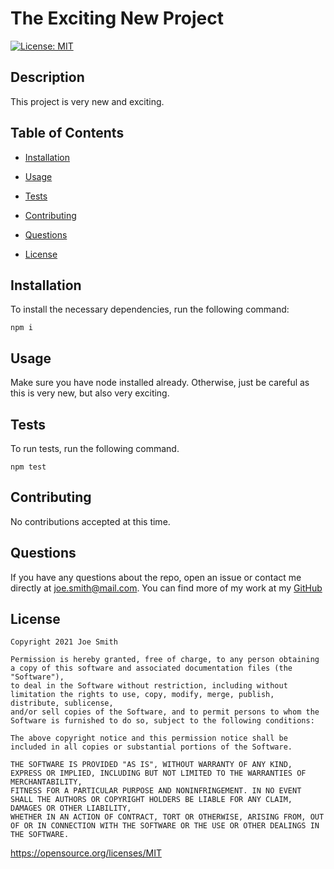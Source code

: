 
  # The Exciting New Project

  [![License: MIT](https://img.shields.io/badge/License-MIT-yellow.svg)](https://opensource.org/licenses/MIT)
  
  ## Description
  
  This project is very new and exciting.
  
  ## Table of Contents
  
  * [Installation](#installation)
  
  * [Usage](#usage)
  
  * [Tests](#tests)
  
  * [Contributing](#contributing)
  
  * [Questions](#questions)

  * [License](#license)
  
  ## Installation
  
  To install the necessary dependencies, run the following command:
  
  ```
  npm i
  ```
  
  ## Usage

  Make sure you have node installed already. Otherwise, just be careful as this is very new, but also very exciting.
  
  ## Tests

  To run tests, run the following command.

  ```
  npm test
  ```
  
  
  ## Contributing
  
  No contributions accepted at this time.
  
  ## Questions
  
  If you have any questions about the repo, open an issue or contact me directly at joe.smith@mail.com. You can find more of my work at my [GitHub](https://github.com/joesmith1986)

  ## License
  
  
    Copyright 2021 Joe Smith
  
    Permission is hereby granted, free of charge, to any person obtaining a copy of this software and associated documentation files (the "Software"), 
    to deal in the Software without restriction, including without limitation the rights to use, copy, modify, merge, publish, distribute, sublicense, 
    and/or sell copies of the Software, and to permit persons to whom the Software is furnished to do so, subject to the following conditions:

    The above copyright notice and this permission notice shall be included in all copies or substantial portions of the Software.
    
    THE SOFTWARE IS PROVIDED "AS IS", WITHOUT WARRANTY OF ANY KIND, EXPRESS OR IMPLIED, INCLUDING BUT NOT LIMITED TO THE WARRANTIES OF MERCHANTABILITY, 
    FITNESS FOR A PARTICULAR PURPOSE AND NONINFRINGEMENT. IN NO EVENT SHALL THE AUTHORS OR COPYRIGHT HOLDERS BE LIABLE FOR ANY CLAIM, DAMAGES OR OTHER LIABILITY, 
    WHETHER IN AN ACTION OF CONTRACT, TORT OR OTHERWISE, ARISING FROM, OUT OF OR IN CONNECTION WITH THE SOFTWARE OR THE USE OR OTHER DEALINGS IN THE SOFTWARE.
    

  https://opensource.org/licenses/MIT
  